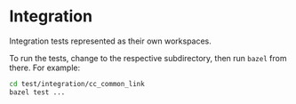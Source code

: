 # Integration

Integration tests represented as their own workspaces.

To run the tests, change to the respective subdirectory, then run `bazel` from there. For example:

```sh
cd test/integration/cc_common_link
bazel test ...
```
